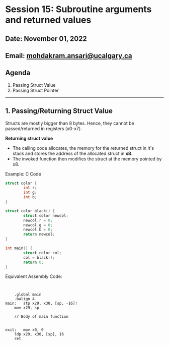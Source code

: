 # Session 15: Subroutine arguments and returned values

## Date: November 01, 2022

## Email: mohdakram.ansari@ucalgary.ca

## Agenda

1. Passing Struct Value
2. Passing Struct Pointer

----

## 1. Passing/Returning Struct Value

Structs are mostly bigger than 8 bytes. Hence, they cannot be passed/returned in registers (x0-x7).

**Returning struct value**

- The calling code allocates, the memory for the returned struct in it's stack and stores the address of the allocated struct in **x8**. 
- The invoked function then modifies the struct at the memory pointed by x8.

Example:
C Code
```c
struct color {
        int r;
        int g;
        int b;
}

struct color black() {
        struct color newcol;
        newcol.r = 0;
        newcol.g = 0;
        newcol.b = 0;
        return newcol;
}

int main() {
        struct color col;
        col = black();
        return 0;
}
```

Equivalent Assembly Code:
```asssembly


	.global main
	.balign 4
main:	stp	x29, x30, [sp, -16]!
	mov	x29, sp
	
	// Body of main function

	
exit:	mov	x0, 0
	ldp	x29, x30, [sp], 16
	ret


```